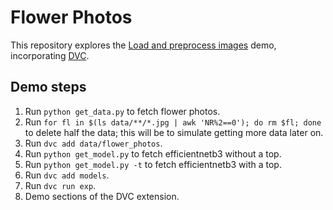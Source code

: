 # Flower Photos

This repository explores the
[Load and preprocess
images](https://www.tensorflow.org/tutorials/load_data/images)
demo, incorporating
[DVC](https://dvc.org/).

## Demo steps

1. Run `python get_data.py` to fetch flower photos.
2. Run `for fl in $(ls data/**/*.jpg | awk 'NR%2==0'); do rm $fl; done`
   to delete half the data; this will be to simulate getting more data
   later on.
3. Run `dvc add data/flower_photos`.
4. Run `python get_model.py` to fetch efficientnetb3 without a top.
5. Run `python get_model.py -t` to fetch efficientnetb3 with a top.
6. Run `dvc add models`.
7. Run `dvc run exp`.
8. Demo sections of the DVC extension.
